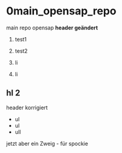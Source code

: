 # 0main_opensap_repo
main repo opensap
**header geändert**

1. test1
2. test2

1. li
2. li


## hl 2
header korrigiert

* ul
* ul
* ull


jetzt aber ein Zweig - für spockie
